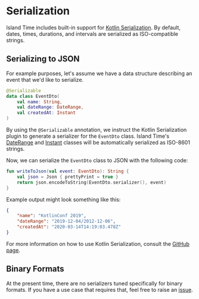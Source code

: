 # Serialization

Island Time includes built-in support for [Kotlin Serialization](https://github.com/Kotlin/kotlinx.serialization). By default, dates, times, durations, and intervals are serialized as ISO-compatible strings.

## Serializing to JSON

For example purposes, let's assume we have a data structure describing an event that we'd like to serialize.

```kotlin
@Serializable
data class EventDto(
    val name: String,
    val dateRange: DateRange,
    val createdAt: Instant
)
```

By using the `@Serializable` annotation, we instruct the Kotlin Serialization plugin to generate a serializer for the `EventDto` class. Island Time's [DateRange](../api/core/core/io.islandtime.ranges/-date-range/index.md) and [Instant](../api/core/core/io.islandtime/-instant/index.md) classes will be automatically serialized as ISO-8601 strings.

Now, we can serialize the `EventDto` class to JSON with the following code:

```kotlin
fun writeToJson(val event: EventDto): String {
    val json = Json { prettyPrint = true }
    return json.encodeToString(EventDto.serializer(), event)
}
```

Example output might look something like this:

```json
{
    "name": "KotlinConf 2019",
    "dateRange": "2019-12-04/2012-12-06",
    "createdAt": "2020-03-14T14:19:03.478Z"
}
```

For more information on how to use Kotlin Serialization, consult the [GitHub page](https://github.com/Kotlin/kotlinx.serialization).

## Binary Formats

At the present time, there are no serializers tuned specifically for binary formats. If you have a use case that requires that, feel free to raise an [issue](https://github.com/erikc5000/island-time/issues).
